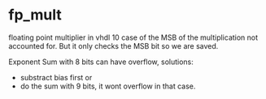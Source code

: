 # fp_mult
floating point multiplier in vhdl
10 case of the MSB of the multiplication not accounted for. But it only checks the MSB bit so we are saved.

Exponent Sum with 8 bits can have overflow, solutions:
  - substract bias first or 
  - do the sum with 9 bits, it wont overflow in that case.
